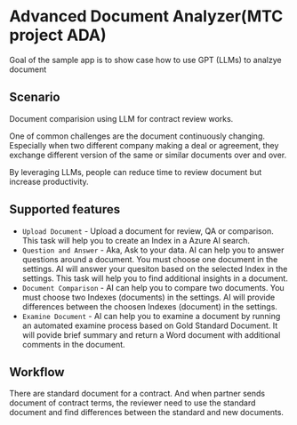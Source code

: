 # Advanced Document Analyzer(MTC project ADA)

Goal of the sample app is to show case how to use GPT (LLMs) to analzye document

## Scenario

Document comparision using LLM for contract review works.

One of common challenges are the document continuously changing. Especially when two different company making a deal or agreement, they exchange different version of the same or similar documents over and over.

By leveraging LLMs, people can reduce time to review document but increase productivity.

## Supported features

- `Upload Document` - Upload a document for review, QA or comparison. This task will help you to create an Index in a Azure AI search.
- `Question and Answer` - Aka, Ask to your data. AI can help you to answer questions around a document. You must choose one document in the settings. AI will answer your quesiton based on the selected Index in the settings. This task will help you to find additional insights in a document.
- `Document Comparison` - AI can help you to compare two documents. You must choose two Indexes (documents) in the settings. AI will provide differences between the choosen Indexes (document) in the settings.
- `Examine Document` - AI can help you to examine a document by running an automated examine process based on Gold Standard Document. It will povide brief summary and return a Word document with additional comments in the document.

## Workflow

There are standard document for a contract. And when partner sends document of contract terms, the reviewer need to use the standard document and find differences between the standard and new documents.